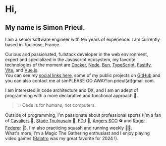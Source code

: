 # Hi,

## My name is Simon Prieul.

I am a senior software engineer with ten years of experience.
I am currently based in Toulouse, France.

Curious and passionated, fullstack developer in the web environment, expert and specialized in the Javascript ecosystem, 
my favorite technologies of the moment are [Docker](https://www.docker.com), [Node](https://nodejs.org), [Bun](https://bun.sh), [TypeScript](https://www.typescriptlang.org), [Fastify](https://fastify.dev), [Vite](https://vitejs.dev), and [Vue.js](https://vuejs.org).\
You can see my [social links here](https://links.prieul.fr), some of my public projects on [GitHub](https://links.prieul.fr/github) and you can also contact me at <span class="contact">sim<!-- sdfjsdhfkjypcs --><span class="block-spam" aria-hidden="true">PLEASE&nbsp;GO&nbsp;AWAY!</span>on.prieul(a<!-- sdfjsdhfkjypcs -->t)gm<!-- sdfjsdhfkjypcs -->ail.com</span>.

I am interested in code architecture and DX, and I am an adept of programming with a more declarative and functional approach 🚀.
> ✨ Code is for humans, not computers.

Outside of programming, I'm passionate about professional sports (I'm a fan
of [Cavaliers](https://www.nba.com/cavaliers) 🏀, [Stade Toulousain](https://www.stadetoulousain.fr) 🏉, [FDJ](https://www.equipecycliste-groupama-fdj.fr) 🚴, 
[Angers SCO](https://angers-sco.fr) ⚽ and [Roger Federer](https://www.youtube.com/watch?v=B0HbctxYnvU) 🎾). I'm also practicing squash and running weekly 🏃‍♂️.\
What's more, I'm a Magic The Gathering enthusiast and I
enjoy playing video games (<a href="https://www.playbalatro.com" target="_blank">Balatro</a> was my great favorite for 2024&nbsp;!).